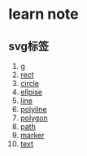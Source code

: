 learn note
=================

## svg标签

 1. [g][1]
 2. [rect][2]
 3. [circle][3]
 4. [ellpise][4]
 5. [line][5]
 6. [polyilne][6]
 7. [polygon][7]
 8. [path][8]
 9. [marker][9]
 10. [text][10]




  [1]: https://github.com/cookfront/learn-note/blob/master/html/svg/svg-g-element.md
  [2]: https://github.com/cookfront/learn-note/blob/master/html/svg/svg-rect-element.md
  [3]: https://github.com/cookfront/learn-note/blob/master/html/svg/svg-circle-element.md
  [4]: https://github.com/cookfront/learn-note/blob/master/html/svg/svg-ellipse-element.md
  [5]: https://github.com/cookfront/learn-note/blob/master/html/svg/svg-line-element.md
  [6]: https://github.com/cookfront/learn-note/blob/master/html/svg/svg-polyline-element.md
  [7]: https://github.com/cookfront/learn-note/blob/master/html/svg/svg-polygon-element.md
  [8]: https://github.com/cookfront/learn-note/blob/master/html/svg/svg-path-element.md
  [9]: https://github.com/cookfront/learn-note/blob/master/html/svg/svg-marker-element.md
  [10]: https://github.com/cookfront/learn-note/blob/master/html/svg/svg-text-element.md

